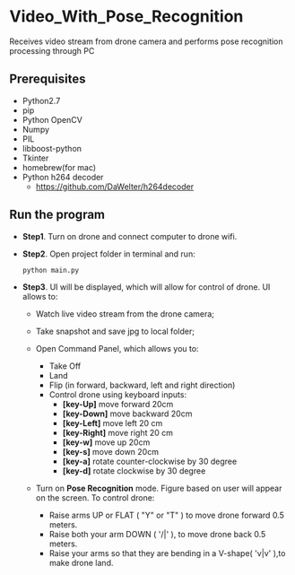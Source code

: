 # Video_With_Pose_Recognition

 Receives video stream from drone camera and performs pose recognition processing through PC
 
## Prerequisites

- Python2.7
- pip
- Python OpenCV
- Numpy 
- PIL
- libboost-python
- Tkinter
- homebrew(for mac)
- Python h264 decoder
    - <https://github.com/DaWelter/h264decoder>
    
    
## Run the program
- **Step1**. Turn on drone and connect computer to drone wifi.


- **Step2**. Open project folder in terminal and run:
    
    ```
    python main.py
    ```

- **Step3**. UI will be displayed, which will allow for control of drone. UI allows to:

    - Watch live video stream from the drone camera;
    - Take snapshot and save jpg to local folder;
    - Open Command Panel, which allows you to:
        - Take Off
        - Land
        - Flip (in forward, backward, left and right direction)
        - Control drone using keyboard inputs:
            - **[key-Up]** move forward 20cm
            - **[key-Down]** move backward 20cm
            - **[key-Left]** move left 20 cm
            - **[key-Right]** move right 20 cm
            - **[key-w]** move up 20cm
            - **[key-s]** move down 20cm
            - **[key-a]** rotate counter-clockwise by 30 degree
            - **[key-d]** rotate clockwise by 30 degree
        
    - Turn on **Pose Recognition** mode. Figure based on user will appear on the screen. To control drone:
        - Raise arms UP or FLAT ( "Y" or "T" ) to move drone forward 0.5 meters. 
        - Raise both your arm DOWN ( '/|\' ), to move drone back 0.5 meters. 
        - Raise your arms so that they are bending in a V-shape( 'v|v' ),to make drone land.

